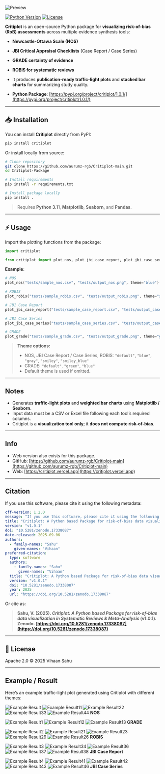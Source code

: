 
![Preview](assets/preview1.png)

[![Python Version](https://img.shields.io/badge/python-3.11%2B-blue)](https://www.python.org/)
[![License](https://img.shields.io/badge/License-Apache_2.0-blue.svg)](https://opensource.org/licenses/Apache-2.0)

**Critiplot** is an open-source Python package for **visualizing risk-of-bias (RoB) assessments** across multiple evidence synthesis tools:

* **Newcastle-Ottawa Scale (NOS)**

* **JBI Critical Appraisal Checklists** (Case Report / Case Series)

* **GRADE certainty of evidence**

* **ROBIS for systematic reviews**

* It produces **publication-ready traffic-light plots** and **stacked bar charts** for summarizing study quality.

* **Python Package**: [https://pypi.org/project/critiplot/1.0.1/](https://pypi.org/project/critiplot/1.0.1/)

---

## 📥 Installation

You can install **Critiplot** directly from PyPI:

```bash
pip install critiplot
```

Or install locally from source:

```bash
# Clone repository
git clone https://github.com/aurumz-rgb/Critiplot-main.git
cd Critiplot-Package

# Install requirements
pip install -r requirements.txt

# Install package locally
pip install .
```

> Requires **Python 3.11**, **Matplotlib**, **Seaborn**, and **Pandas**.

---

## ⚡ Usage

Import the plotting functions from the package:

```python
import critiplot

from critiplot import plot_nos, plot_jbi_case_report, plot_jbi_case_series, plot_grade, plot_robis
```

**Example:**

```python
# NOS
plot_nos("tests/sample_nos.csv", "tests/output_nos.png", theme="blue")

# ROBIS
plot_robis("tests/sample_robis.csv", "tests/output_robis.png", theme="smiley")

# JBI Case Report
plot_jbi_case_report("tests/sample_case_report.csv", "tests/output_case_report.png", theme="gray")

# JBI Case Series
plot_jbi_case_series("tests/sample_case_series.csv", "tests/output_case_series.png", theme="smiley_blue")

# GRADE
plot_grade("tests/sample_grade.csv", "tests/output_grade.png", theme="green")
```

> **Theme options:**
>
> * NOS, JBI Case Report / Case Series, ROBIS: `"default"`, `"blue"`, `"gray"`, `"smiley"`, `"smiley_blue"`
> * GRADE: `"default"`, `"green"`, `"blue"`
> * Default theme is used if omitted.

---

## Notes

* Generates **traffic-light plots** and **weighted bar charts** using **Matplotlib / Seaborn**.
* Input data must be a CSV or Excel file following each tool’s required columns.
* Critiplot is a **visualization tool only**; it **does not compute risk-of-bias**.

---

## Info

* Web version also exists for this package.
* GitHub: [https://github.com/aurumz-rgb/Critiplot-main](https://github.com/aurumz-rgb/Critiplot-main)
* Web: [https://critiplot.vercel.app](https://critiplot.vercel.app)

---

## Citation

If you use this software, please cite it using the following metadata:

```yaml
cff-version: 1.2.0
message: "If you use this software, please cite it using the following metadata."
title: "Critiplot: A Python based Package for risk-of-bias data visualization in Systematic Reviews & Meta-Analysis"
version: "v1.0.1"
doi: "10.5281/zenodo.17338087"
date-released: 2025-09-06
authors:
  - family-names: "Sahu"
    given-names: "Vihaan"
preferred-citation:
  type: software
  authors:
    - family-names: "Sahu"
      given-names: "Vihaan"
  title: "Critiplot: A Python based Package for risk-of-bias data visualization in Systematic Reviews & Meta-Analysis"
  version: "v1.0.1"
  doi: "10.5281/zenodo.17338087"
  year: 2025
  url: "https://doi.org/10.5281/zenodo.17338087"
```

Or cite as:

> **Sahu, V. (2025). *Critiplot: A Python based Package for risk-of-bias data visualization in Systematic Reviews & Meta-Analysis* (v1.0.1). Zenodo. [https://doi.org/10.5281/zenodo.17338087](https://doi.org/10.5281/zenodo.17338087)**


---

## 📜 License

Apache 2.0 © 2025 Vihaan Sahu

---


## Example / Result

Here’s an example traffic-light plot generated using Critiplot with different themes:

![Example Result](example/result.png)
![Example Result11](example/result1.png)
![Example Result22](example/result2.png)
![Example Result33](example/nos_result.png)
![Example Result44](example/nos_result2.png)
**NOS**


![Example Result1](example/grade_result2.png)
![Example Result12](example/grade_result1.png)
![Example Result13](example/grade_result3.png)
**GRADE**


![Example Result2](example/robis_result5.png)
![Example Result21](example/robis_result4.png)
![Example Result23](example/robis_result3.png)
![Example Result29](example/robis_result2.png)
![Example Result26](example/robis_result1.png)
**ROBIS**


![Example Result3](example/case_report3.png)
![Example Result34](example/case_report.png)
![Example Result36](example/case_report1.png)
![Example Result37](example/case_report2.png)
![Example Result38](example/case_report4.png)
**JBI Case Report**


![Example Result4](example/series_plot1.png)
![Example Result41](example/series_plot.png)
![Example Result42](example/series_plot2.png)
![Example Result43](example/series_plot4.png)
![Example Result46](example/series_plot5.png)
**JBI Case Series**
